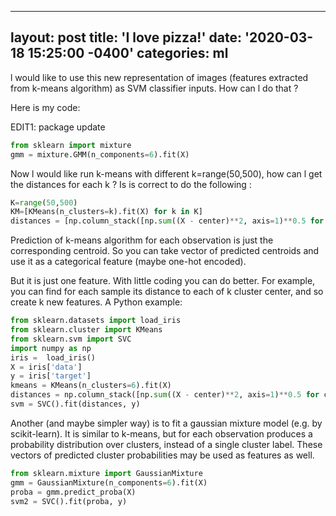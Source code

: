 
---
layout: post
title: 'I love pizza!'
date: '2020-03-18 15:25:00 -0400'
categories: ml
---


l would like to use this new representation of images (features extracted from k-means algorithm) as SVM classifier inputs. How can l do that ?

Here is my code:

EDIT1:
package update

```Python
from sklearn import mixture
gmm = mixture.GMM(n_components=6).fit(X)
```

Now l would like run k-means with different k=range(50,500), how can l get the distances for each k ? Is is correct to do the following :

```Python
K=range(50,500)
KM=[KMeans(n_clusters=k).fit(X) for k in K]
distances = [np.column_stack([np.sum((X - center)**2, axis=1)**0.5 for center in C.cluster_centers_]) for C in KM]
```

 Prediction of k-means algorithm for each observation is just the corresponding centroid. So you can take vector of predicted centroids and use it as a categorical feature (maybe one-hot encoded).

But it is just one feature. With little coding you can do better. For example, you can find for each sample its distance to each of k cluster center, and so create k new features. A Python example:

```Python
from sklearn.datasets import load_iris
from sklearn.cluster import KMeans
from sklearn.svm import SVC
import numpy as np
iris =  load_iris()
X = iris['data']
y = iris['target']
kmeans = KMeans(n_clusters=6).fit(X)
distances = np.column_stack([np.sum((X - center)**2, axis=1)**0.5 for center in kmeans.cluster_centers_])
svm = SVC().fit(distances, y)
```
Another (and maybe simpler way) is to fit a gaussian mixture model (e.g. by scikit-learn). It is similar to k-means, but for each observation produces a probability distribution over clusters, instead of a single cluster label. These vectors of predicted cluster probabilities may be used as features as well.

```Python
from sklearn.mixture import GaussianMixture
gmm = GaussianMixture(n_components=6).fit(X)
proba = gmm.predict_proba(X)
svm2 = SVC().fit(proba, y)
```
